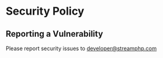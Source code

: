 # Security Policy

## Reporting a Vulnerability

Please report security issues to developer@streamphp.com
